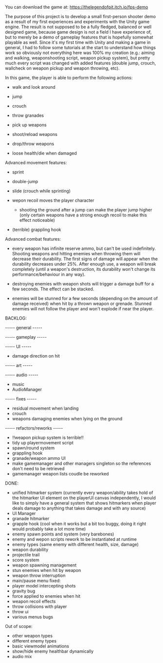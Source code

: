 You can download the game at: https://thelegendofpit.itch.io/fps-demo

The purpose of this project is to develop a small first-person shooter demo as a result of my first experiences and experiments with the Unity game engine.
The result is not supposed to be a fully fledged, balanced or well designed game, because game design is not a field I have experience of, but to merely be a demo of gameplay features that is hopefully somewhat playable as well.
Since it's my first time with Unity and making a game in general, I had to follow some tutorials at the start to understand how things work so obviously not everything here was 100% my creation (e.g.: aiming and walking, weaponshooting script, weapon pickup system), but pretty much every script was changed with added features (double jump, crouch, wallcheck on weapon pickup and weapon throwing, etc).

In this game, the player is able to perform the following actions:

- walk and look around

- jump 

- crouch

- throw granades

- pick up weapons

- shoot/reload weapons

- drop/throw weapons

- loose health/die when damaged

Advanced movement features:

- sprint

- double-jump

- slide (crouch while sprinting)

- wepon recoil moves the player character

  - shooting the ground after a jump can make the player jump higher (only certain weapons have a strong enough recoil to make this effect noticeable)

- (terrible) grappling hook

Advanced combat features:

- every weapon has infinite reserve ammo, but can't be used indefinitely. Shooting weapons and hitting enemies when throwing them will decrease their durability. The first signs of damage will appear when the durability decreases under 25%. After enough use, a weapon will break completely (until a weapon's destruction, its durability  won't change its performance/behaviour in any way).

- destroying enemies with weapon shots will trigger a damage buff for a few seconds. The effect can be stacked.

- enemies will be stunned for a few seconds (depending on the amount of damage received) when hit by a thrown weapon or grenade. Stunned enemies will not follow the player and won't explode if near the player.

BACKLOG:

----- general -----


----- gameplay -----

----- UI -----
- damage direction on hit

----- art -----


----- audio -----
- music
- AudioManager


----- fixes -----
- residual movement when landing
- crouch
- weapons damaging enemies when lying on the ground


----- refactors/reworks -----
- !!weapon pickup system is terrible!!
- tidy up playermovement script
- spawn/round system
- grappling hook
- granade/weapon ammo UI
- make gamemanager and other managers singleton so the references don't need to be retrieved
- gamemanager weapon lists coudle be reworked


DONE:
- unified hitmarker system (currently every weapon/ability takes hold of the hitmarker UI element on the playerUI canvas independently, I would like to simply have a general system that shows hitmarkers when player deals damage to anything that takes damage and with any source)
- UI Manager
- granade hitmarker
- grapple hook (cool when it works but a bit too buggy, doing it right would probably take a lot more time)
- enemy spawn points and system (very barebones)
- enemy and wepon scripts rework to be instantiated at runtime
- enemy types (same enemy with different health, size, damage)
- weapon durability
- projectile trail
- score system
- weapon spawning management
- stun enemies when hit by weapon
- weapon throw interruption
- main/pause menu
fixed:
- player model intercepting shots
- gravity bug
- force applied to enemies when hit
- weapon recoil effects
- throw collisions with player
- throw ui
- various menus bugs

Out of scope:
- other weapon types
- different enemy types
- basic viewmodel animations
- show/hide enemy healthbar dynamically
- audio mix